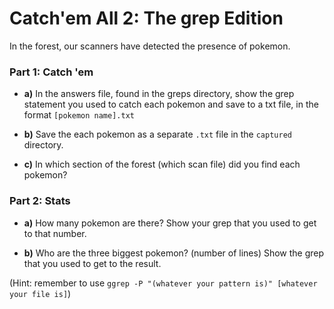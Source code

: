 # Catch'em All 2: The grep Edition

In the forest, our scanners have detected the presence of pokemon.

### Part 1: Catch 'em
- **a)** In the answers file, found in the greps directory, show the grep statement you used to catch each pokemon and save to a txt file, in the format `[pokemon name].txt`

- **b)** 
Save the each pokemon as a separate `.txt` file in the `captured` directory.


- **c)** In which section of the forest (which scan file) did you find each pokemon?


### Part 2: Stats
- **a)** How many pokemon are there? Show your grep that you used to get to that number.


- **b)** Who are the three biggest pokemon? (number of lines)
Show the grep that you used to get to the result.

(Hint: remember to use `ggrep -P "(whatever your pattern is)" [whatever your file is]`)



